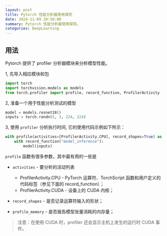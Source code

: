 ```yaml
---
layout: post
title: Pytorch 性能分析器使用探究
date: 2024-11-09 20:50:00
summary: Pytorch 性能分析器使用探究。
categories: DeepLearning
---
```


## 用法

Pytorch 提供了 profiler 分析器模块来分析模型性能。

1, 先导入相应模块和包 

```python
import torch
import torchvision.models as models
from torch.profiler import profile, record_function, ProfilerActivity
```

2, 准备一个用于性能分析测试的模型

```python
model = models.resnet18()
inputs = torch.randn(5, 3, 224, 224)
```

3, 使用 `profiler` 分析执行时间, 它的使用代码示例如下所示：

```python
with profile(activities=[ProfilerActivity.CPU], record_shapes=True) as prof:
    with record_function("model_inference"):
        model(inputs)
```

`profile` 函数有很多参数，其中最有用的一些是

- `activities` - 要分析的活动列表
    - ProfilerActivity.CPU - PyTorch 运算符、TorchScript 函数和用户定义的代码标签（参见下面的 record_function）；
    - ProfilerActivity.CUDA - 设备上的 CUDA 内核；

- `record_shapes` - 是否记录运算符输入的形状；
- `profile_memory` - 是否报告模型张量消耗的内存量；

> 注意：在使用 CUDA 时，profiler 还会显示主机上发生的运行时 CUDA 事件。